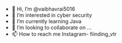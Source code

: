 - 👋 Hi, I’m @vaibhavrai5016
- 👀 I’m interested in cyber security
- 🌱 I’m currently learning Java
- 💞️ I’m looking to collaborate on ...
- 📫 How to reach me Instagram- fiinding_vtr
<!---
vaibhavrai5016/vaibhavrai5016 is a ✨ special ✨ repository because its `README.md` (this file) appears on your GitHub profile.
You can click the Preview link to take a look at your changes.
--->
